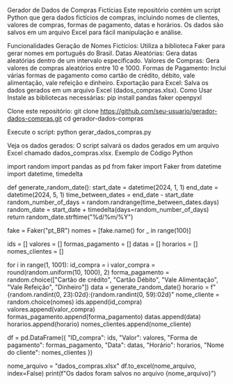 Gerador de Dados de Compras Fictícias
Este repositório contém um script Python que gera dados fictícios de compras, incluindo nomes de clientes, valores de compras, formas de pagamento, datas e horários. Os dados são salvos em um arquivo Excel para fácil manipulação e análise.

Funcionalidades
Geração de Nomes Fictícios: Utiliza a biblioteca Faker para gerar nomes em português do Brasil.
Datas Aleatórias: Gera datas aleatórias dentro de um intervalo especificado.
Valores de Compras: Gera valores de compras aleatórios entre 10 e 1000.
Formas de Pagamento: Inclui várias formas de pagamento como cartão de crédito, débito, vale alimentação, vale refeição e dinheiro.
Exportação para Excel: Salva os dados gerados em um arquivo Excel (dados_compras.xlsx).
Como Usar
Instale as bibliotecas necessárias:
pip install pandas faker openpyxl

Clone este repositório:
git clone https://github.com/seu-usuario/gerador-dados-compras.git
cd gerador-dados-compras

Execute o script:
python gerar_dados_compras.py

Veja os dados gerados:
O script salvará os dados gerados em um arquivo Excel chamado dados_compras.xlsx.
Exemplo de Código
Python

import random
import pandas as pd
from faker import Faker
from datetime import datetime, timedelta

def generate_random_date():
    start_date = datetime(2024, 1, 1)
    end_date = datetime(2024, 5, 1)
    time_between_dates = end_date - start_date
    random_number_of_days = random.randrange(time_between_dates.days)
    random_date = start_date + timedelta(days=random_number_of_days)
    return random_date.strftime("%d/%m/%Y")

fake = Faker("pt_BR")
nomes = [fake.name() for _ in range(100)]

ids = []
valores = []
formas_pagamento = []
datas = []
horarios = []
nomes_clientes = []

for i in range(1, 1001):
    id_compra = i
    valor_compra = round(random.uniform(10, 1000), 2)
    forma_pagamento = random.choice(["Cartão de crédito", "Cartão Débito", "Vale Alimentação", "Vale Refeição", "Dinheiro"])
    data = generate_random_date()
    horario = f"{random.randint(0, 23):02d}:{random.randint(0, 59):02d}"
    nome_cliente = random.choice(nomes)
    ids.append(id_compra)
    valores.append(valor_compra)
    formas_pagamento.append(forma_pagamento)
    datas.append(data)
    horarios.append(horario)
    nomes_clientes.append(nome_cliente)

df = pd.DataFrame({
    "ID_compra": ids,
    "Valor": valores,
    "Forma de pagamento": formas_pagamento,
    "Data": datas,
    "Horário": horarios,
    "Nome do cliente": nomes_clientes
})

nome_arquivo = "dados_compras.xlsx"
df.to_excel(nome_arquivo, index=False)
print(f"Os dados foram salvos no arquivo {nome_arquivo}")
